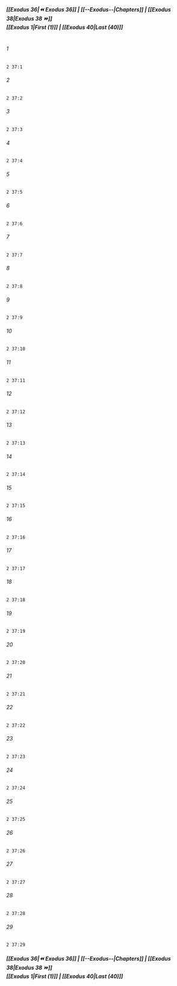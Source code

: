 
##### **[[Exodus 36|⏪ Exodus 36]] | [[--Exodus--|Chapters]] | [[Exodus 38|Exodus 38 ⏩]]**<br>**[[Exodus 1|First (1)]] | [[Exodus 40|Last (40)]]**<br><br>

###### 1
``` verse
2 37:1
```
###### 2
``` verse
2 37:2
```
###### 3
``` verse
2 37:3
```
###### 4
``` verse
2 37:4
```
###### 5
``` verse
2 37:5
```
###### 6
``` verse
2 37:6
```
###### 7
``` verse
2 37:7
```
###### 8
``` verse
2 37:8
```
###### 9
``` verse
2 37:9
```
###### 10
``` verse
2 37:10
```
###### 11
``` verse
2 37:11
```
###### 12
``` verse
2 37:12
```
###### 13
``` verse
2 37:13
```
###### 14
``` verse
2 37:14
```
###### 15
``` verse
2 37:15
```
###### 16
``` verse
2 37:16
```
###### 17
``` verse
2 37:17
```
###### 18
``` verse
2 37:18
```
###### 19
``` verse
2 37:19
```
###### 20
``` verse
2 37:20
```
###### 21
``` verse
2 37:21
```
###### 22
``` verse
2 37:22
```
###### 23
``` verse
2 37:23
```
###### 24
``` verse
2 37:24
```
###### 25
``` verse
2 37:25
```
###### 26
``` verse
2 37:26
```
###### 27
``` verse
2 37:27
```
###### 28
``` verse
2 37:28
```
###### 29
``` verse
2 37:29
```

##### **[[Exodus 36|⏪ Exodus 36]] | [[--Exodus--|Chapters]] | [[Exodus 38|Exodus 38 ⏩]]**<br>**[[Exodus 1|First (1)]] | [[Exodus 40|Last (40)]]**
